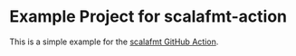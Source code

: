 # Example Project for scalafmt-action

This is a simple example for the [scalafmt GitHub Action](https://github.com/stringbean/scalafmt-action).